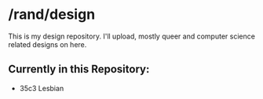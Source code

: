 # /rand/design

This is my design repository. I'll upload, mostly queer and computer science related designs on here.

## Currently in this Repository:
* 35c3 Lesbian
